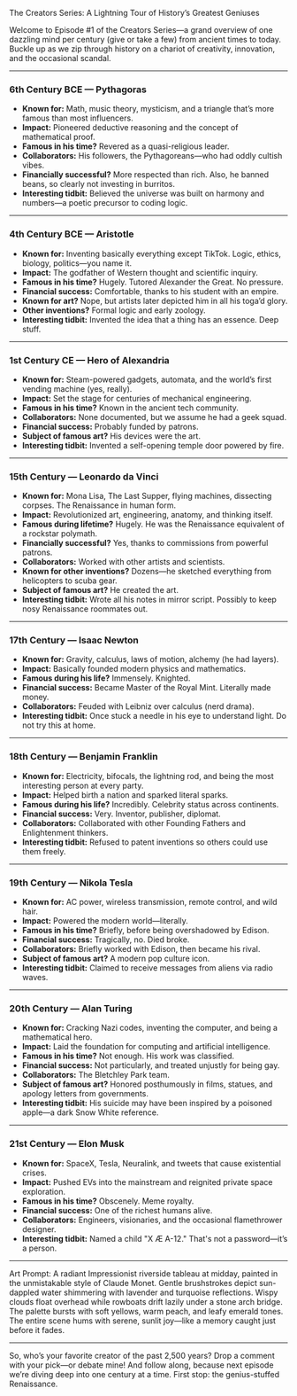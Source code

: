 The Creators Series: A Lightning Tour of History’s Greatest Geniuses

Welcome to Episode #1 of the Creators Series—a grand overview of one dazzling mind per century (give or take a few) from ancient times to today. Buckle up as we zip through history on a chariot of creativity, innovation, and the occasional scandal.

---

### 6th Century BCE — Pythagoras

* **Known for:** Math, music theory, mysticism, and a triangle that’s more famous than most influencers.
* **Impact:** Pioneered deductive reasoning and the concept of mathematical proof.
* **Famous in his time?** Revered as a quasi-religious leader.
* **Collaborators:** His followers, the Pythagoreans—who had oddly cultish vibes.
* **Financially successful?** More respected than rich. Also, he banned beans, so clearly not investing in burritos.
* **Interesting tidbit:** Believed the universe was built on harmony and numbers—a poetic precursor to coding logic.

---

### 4th Century BCE — Aristotle

* **Known for:** Inventing basically everything except TikTok. Logic, ethics, biology, politics—you name it.
* **Impact:** The godfather of Western thought and scientific inquiry.
* **Famous in his time?** Hugely. Tutored Alexander the Great. No pressure.
* **Financial success:** Comfortable, thanks to his student with an empire.
* **Known for art?** Nope, but artists later depicted him in all his toga’d glory.
* **Other inventions?** Formal logic and early zoology.
* **Interesting tidbit:** Invented the idea that a thing has an essence. Deep stuff.

---

### 1st Century CE — Hero of Alexandria

* **Known for:** Steam-powered gadgets, automata, and the world’s first vending machine (yes, really).
* **Impact:** Set the stage for centuries of mechanical engineering.
* **Famous in his time?** Known in the ancient tech community.
* **Collaborators:** None documented, but we assume he had a geek squad.
* **Financial success:** Probably funded by patrons.
* **Subject of famous art?** His devices were the art.
* **Interesting tidbit:** Invented a self-opening temple door powered by fire.

---

### 15th Century — Leonardo da Vinci

* **Known for:** Mona Lisa, The Last Supper, flying machines, dissecting corpses. The Renaissance in human form.
* **Impact:** Revolutionized art, engineering, anatomy, and thinking itself.
* **Famous during lifetime?** Hugely. He was the Renaissance equivalent of a rockstar polymath.
* **Financially successful?** Yes, thanks to commissions from powerful patrons.
* **Collaborators:** Worked with other artists and scientists.
* **Known for other inventions?** Dozens—he sketched everything from helicopters to scuba gear.
* **Subject of famous art?** He created the art.
* **Interesting tidbit:** Wrote all his notes in mirror script. Possibly to keep nosy Renaissance roommates out.

---

### 17th Century — Isaac Newton

* **Known for:** Gravity, calculus, laws of motion, alchemy (he had layers).
* **Impact:** Basically founded modern physics and mathematics.
* **Famous during his life?** Immensely. Knighted.
* **Financial success:** Became Master of the Royal Mint. Literally made money.
* **Collaborators:** Feuded with Leibniz over calculus (nerd drama).
* **Interesting tidbit:** Once stuck a needle in his eye to understand light. Do not try this at home.

---

### 18th Century — Benjamin Franklin

* **Known for:** Electricity, bifocals, the lightning rod, and being the most interesting person at every party.
* **Impact:** Helped birth a nation and sparked literal sparks.
* **Famous during his life?** Incredibly. Celebrity status across continents.
* **Financial success:** Very. Inventor, publisher, diplomat.
* **Collaborators:** Collaborated with other Founding Fathers and Enlightenment thinkers.
* **Interesting tidbit:** Refused to patent inventions so others could use them freely.

---

### 19th Century — Nikola Tesla

* **Known for:** AC power, wireless transmission, remote control, and wild hair.
* **Impact:** Powered the modern world—literally.
* **Famous in his time?** Briefly, before being overshadowed by Edison.
* **Financial success:** Tragically, no. Died broke.
* **Collaborators:** Briefly worked with Edison, then became his rival.
* **Subject of famous art?** A modern pop culture icon.
* **Interesting tidbit:** Claimed to receive messages from aliens via radio waves.

---

### 20th Century — Alan Turing

* **Known for:** Cracking Nazi codes, inventing the computer, and being a mathematical hero.
* **Impact:** Laid the foundation for computing and artificial intelligence.
* **Famous in his time?** Not enough. His work was classified.
* **Financial success:** Not particularly, and treated unjustly for being gay.
* **Collaborators:** The Bletchley Park team.
* **Subject of famous art?** Honored posthumously in films, statues, and apology letters from governments.
* **Interesting tidbit:** His suicide may have been inspired by a poisoned apple—a dark Snow White reference.

---

### 21st Century — Elon Musk

* **Known for:** SpaceX, Tesla, Neuralink, and tweets that cause existential crises.
* **Impact:** Pushed EVs into the mainstream and reignited private space exploration.
* **Famous in his time?** Obscenely. Meme royalty.
* **Financial success:** One of the richest humans alive.
* **Collaborators:** Engineers, visionaries, and the occasional flamethrower designer.
* **Interesting tidbit:** Named a child "X Æ A-12." That's not a password—it’s a person.

---

Art Prompt:
A radiant Impressionist riverside tableau at midday, painted in the unmistakable style of Claude Monet. Gentle brushstrokes depict sun-dappled water shimmering with lavender and turquoise reflections. Wispy clouds float overhead while rowboats drift lazily under a stone arch bridge. The palette bursts with soft yellows, warm peach, and leafy emerald tones. The entire scene hums with serene, sunlit joy—like a memory caught just before it fades.

---

So, who’s your favorite creator of the past 2,500 years? Drop a comment with your pick—or debate mine! And follow along, because next episode we’re diving deep into one century at a time. First stop: the genius-stuffed Renaissance.
